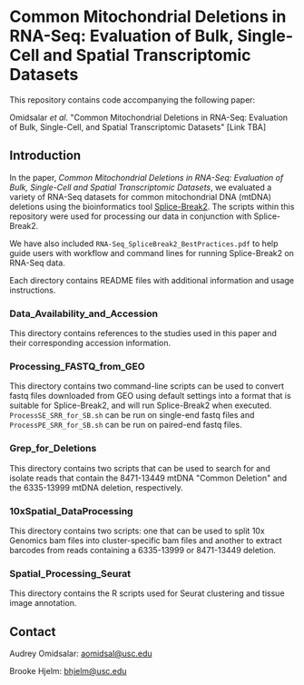 # Common Mitochondrial Deletions in RNA-Seq: Evaluation of Bulk, Single-Cell and Spatial Transcriptomic Datasets

This repository contains code accompanying the following paper:

Omidsalar *et al.* "Common Mitochondrial Deletions in RNA-Seq: Evaluation of Bulk, Single-Cell, and Spatial Transcriptomic Datasets" [Link TBA]


## Introduction
In the paper, *Common Mitochondrial Deletions in RNA-Seq: Evaluation of Bulk, Single-Cell and Spatial Transcriptomic Datasets*, we evaluated a variety of RNA-Seq datasets for common mitochondrial DNA (mtDNA) deletions using the bioinformatics tool [Splice-Break2](https://github.com/brookehjelm/Splice-Break2). The scripts within this repository were used for processing our data in conjunction with Splice-Break2.

We have also included `RNA-Seq_SpliceBreak2_BestPractices.pdf` to help guide users with workflow and command lines for running Splice-Break2 on RNA-Seq data.

Each directory contains README files with additional information and usage instructions.
### Data_Availability_and_Accession
This directory contains references to the studies used in this paper and their corresponding accession information.
### Processing_FASTQ_from_GEO
This directory contains two command-line scripts can be used to convert fastq files downloaded from GEO using default settings into a format that is suitable for Splice-Break2, and will run Splice-Break2 when executed. `ProcessSE_SRR_for_SB.sh` can be run on single-end fastq files and `ProcessPE_SRR_for_SB.sh` can be run on paired-end fastq files.

### Grep_for_Deletions
This directory contains two scripts that can be used to search for and isolate reads that contain the 8471-13449 mtDNA "Common Deletion" and the 6335-13999 mtDNA deletion, respectively.
  
### 10xSpatial_DataProcessing
This directory contains two scripts: one that can be used to split 10x Genomics bam files into cluster-specific bam files and another to extract barcodes from reads containing a 6335-13999 or 8471-13449 deletion.
  
### Spatial_Processing_Seurat
This directory contains the R scripts used for Seurat clustering and tissue image annotation.
  
## Contact

Audrey Omidsalar: aomidsal@usc.edu
  
Brooke Hjelm: bhjelm@usc.edu
